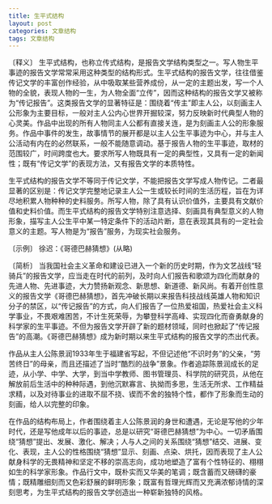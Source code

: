```yaml
---
title: 生平式结构
layout: post
categories: 文章结构
tags: 文章结构
---
```


〔释义〕 生平式结构，也称立传式结构，是报告文学结构类型之一。写人物生平事迹的报告文学常常采用这种类型的结构形式。生平式结构的报告文学，往往借鉴传记文学的丰富创作经验，从中吸取某些营养成份，从一定的主题出发，写一个人物的全貌，表现人物的一生，为人物全面“立传”，因而这种结构的报告文学又被称为“传记报告”。这类报告文学的显著特征是：围绕着“传主”即主人公，以刻画主人公形象为主要目标，一般对主人公内心世界开掘较深，努力反映新时代典型人物的心灵美。作品中出现的所有人物同主人公都有直接关连，是为刻画主人公的形象服务。作品中事件的发生，故事情节的展开都是以主人公生平事迹为中心，并与主人公活动有内在的必然联系，一般不能随意调动。基于报告人物的生平事迹，取材的范围较广，时间跨度也大。要求所写人物既具有一定的典型性，又具有一定的新闻性；既有“传记文学”的表现方法，又有报告文学的本质特性。

生平式结构的报告文学不等同于传记文学，不能把报告文学写成人物传记。二者最显著的区别是：传记文学完整地记录主人公一生或较长时间的生活历程，旨在为详尽地积累人物种种的史料服务。所写人物，除了具有认识价值外，主要具有文献价值和史料价值。而生平式结构的报告文学特别注意选择、刻画具有典型意义的人物形象，描写主人公生平中某一特定条件下的活动片断，意在表现其具有的一定社会意义的主题。写人物是为“报告”服务，为现实社会服务。

〔示例〕 徐迟：《哥德巴赫猜想》(从略)

〔简析〕 当我国社会主义革命和建设已进入一个新的历史时期，作为文艺战线“轻骑兵”的报告文学，应当走在时代的前列，及时向人们报告和歌颂为四化而献身的先进人物、先进事迹，大力赞扬新观念、新思想、新道德、新风尚。有着开创性意义的报告文学《哥德巴赫猜想》，首先冲破长期以来报告科技战线英雄人物和知识分子的禁区，以“传记报告”的方式，向人们报告了一位热爱祖国，热爱社会主义科学事业，不畏艰难困苦，不计生死荣辱，为攀登科学高峰、实现四化而奋勇献身的科学家的生平事迹。不但为报告文学开辟了新的题材领域，同时也掀起了“传记报告”的高潮。《哥德巴赫猜想》成为新时期以来生平式结构的报告文学的杰出代表。

作品从主人公陈景润1933年生于福建省写起，不但记述他“不识时务”的父亲，“劳苦终日”的母亲，而且还描述了当时“酷烈的战争”景象。作者追踪陈景润成长的足迹，从小学、中学、大学，到当中学教师、图书管理员、科学院的研究员，从他在解放前后生活中的种种际遇，到他沉默寡言、执拗而多思，生活无所求、工作精益求精，以及对待事业的进取不屈不挠、锲而不舍的独特个性，都作了形象而生动的刻画，给人以完整的印象。

在作品的结构布局上，作者围绕着主人公陈景润的身世和遭遇，无论是写他的少年时代，还是写他成年以后的事迹，总是以研究“哥德巴赫猜想”为中心。一切矛盾围绕“猜想”提出、发展、激化、解决；人与人之间的关系围绕“猜想”结交、进展、变化、表现，主人公的性格围绕“猜想”显示、刻画、点染、烘托，因而表现了主人公献身科学的无畏精神和坚定不移的崇高志向，成功地塑造了富有个性特征的、栩栩如生的科学家形象。作品行文中，既朴实而又华美的笔调；既含蓄而又磅礴的豪情；既精雕细刻而又色彩舒展的鲜明形象；既富有哲理光辉而又充满浓郁诗情的深刻思考，为生平式结构的报告文学创造出一种崭新独特的风格。 